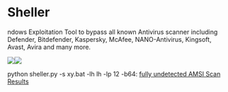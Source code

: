 # Sheller

ndows Exploitation Tool to bypass all known Antivirus scanner including Defender, Bitdefender, Kaspersky, McAfee, NANO-Antivirus, Kingsoft, Avast, Avira and many more.

![](https://user-images.githubusercontent.com/73026669/150165109-71b9f841-3b8e-42bd-a502-5d666244eaaf.png)![](https://user-images.githubusercontent.com/73026669/150166531-a9bf81ff-5940-4465-9df1-26a95bab8286.png)


python sheller.py -s xy.bat -lh lh -lp 12 -b64: <a href="https://www.virustotal.com/gui/file/2fc4ec778c03a989fd74fa878617dc22e7efc35e8d906b51af611562d1b0b418?nocache=1">fully undetected AMSI Scan Results</a>

